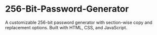 # 256-Bit-Password-Generator
A customizable 256-bit password generator with section-wise copy and replacement options. Built with HTML, CSS, and JavaScript.
